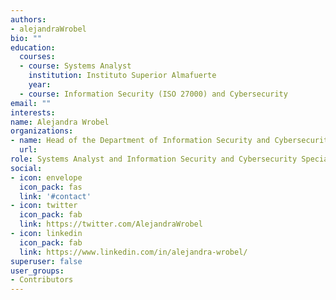 ```yaml
---
authors:
- alejandraWrobel
bio: ""
education:
  courses:
  - course: Systems Analyst
    institution: Instituto Superior Almafuerte 
    year: 
  - course: Information Security (ISO 27000) and Cybersecurity
email: ""
interests:
name: Alejandra Wrobel
organizations: 
- name: Head of the Department of Information Security and Cybersecurity (Subsecretariat of Modernization of the Chaco Province)
  url: 
role: Systems Analyst and Information Security and Cybersecurity Specialist
social:
- icon: envelope
  icon_pack: fas
  link: '#contact'
- icon: twitter
  icon_pack: fab
  link: https://twitter.com/AlejandraWrobel
- icon: linkedin
  icon_pack: fab
  link: https://www.linkedin.com/in/alejandra-wrobel/
superuser: false
user_groups:
- Contributors
---
```




